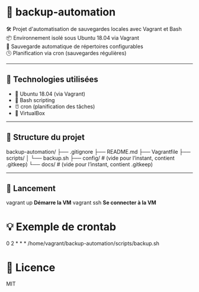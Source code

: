 
# 💾 backup-automation

🛠️ Projet d'automatisation de sauvegardes locales avec Vagrant et Bash  
📦 Environnement isolé sous Ubuntu 18.04 via Vagrant  
📁 Sauvegarde automatique de répertoires configurables  
🕒 Planification via cron (sauvegardes régulières)

---

## 🔧 Technologies utilisées

- 🐧 Ubuntu 18.04 (via Vagrant)
- 📜 Bash scripting
- ⏰ cron (planification des tâches)
- 🧰 VirtualBox

---

## 📂 Structure du projet

backup-automation/
├── .gitignore
├── README.md
├── Vagrantfile
├── scripts/
│ └── backup.sh
├── config/ # (vide pour l’instant, contient .gitkeep)
└── docs/ # (vide pour l’instant, contient .gitkeep)

---

## 🚀 Lancement


vagrant up          **Démarre la VM**
vagrant ssh        **Se connecter à la VM**

# 💡 Exemple de crontab

0 2 * * * /home/vagrant/backup-automation/scripts/backup.sh

# 📄 Licence

MIT
